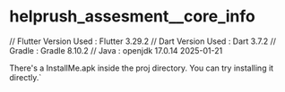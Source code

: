 # helprush_assesment__core_info


// Flutter Version Used : Flutter 3.29.2
// Dart Version Used : Dart 3.7.2
// Gradle : Gradle 8.10.2
// Java : openjdk 17.0.14 2025-01-21


There's a InstallMe.apk inside the proj directory. You can try installing it directly.`